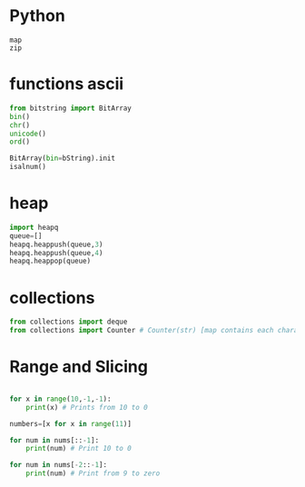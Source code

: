 # Python
	
	map
	zip

# functions ascii
```python
from bitstring import BitArray
bin()
chr()
unicode()
ord()

BitArray(bin=bString).init
isalnum()

```
# heap
```python
import heapq
queue=[]
heapq.heappush(queue,3)
heapq.heappush(queue,4)
heapq.heappop(queue)
```
# collections
```python
from collections import deque
from collections import Counter # Counter(str) [map contains each character and no of times it appeared]
```

# Range and Slicing
```python

for x in range(10,-1,-1):
	print(x) # Prints from 10 to 0

numbers=[x for x in range(11)]

for num in nums[::-1]:
	print(num) # Print 10 to 0

for num in nums[-2::-1]:
	print(num) # Print from 9 to zero

